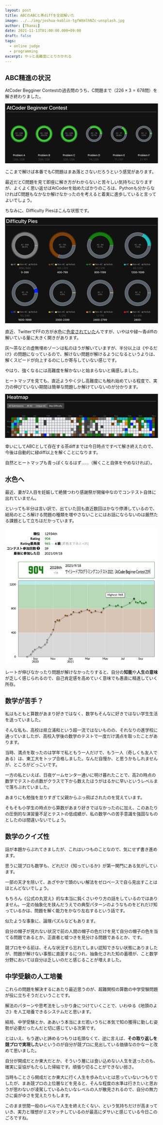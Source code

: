 ```yaml
---
layout: post
title: ABCのABCと茶diffを全部解いた
image: ../../img/joshua-koblin-tgfWXmlhNZc-unsplash.jpg
author: [Thanai]
date: 2021-11-13T01:00:00.000+09:00
draft: false
tags:
  - online judge
  - programming
excerpt: やっと高難度にとりかかれる
---
```


## ABC精進の状況

AtCoder Begginer Contestの過去問のうち、C問題まで（$226\times3=678$問）を解き終わりました。

![img](../../img/2021/11/atcoder-pie-charts.jpg)

ここまで解けば本番でもC問題はまあ落とさないだろうという感覚があります。

最近だとC問題を見て即座に解き方がわからないと苦々しい気持ちになりますが、よくよく思い返せばAtCoderを始めたばかりのころは、Pythonも分からなければC問題もなかなか解けなかったのを考えると着実に進歩していると言ってよいでしょう。

ちなみに、Difficulty Piesはこんな状態です。

![img](../../img/2021/11/difficulty-pies.jpg)

直近、TwitterでFFの方が水色に[色変されていた][1]んですが、いやはや緑〜青diffの解いている量に大きく開きがあります。

[1]: https://bit-kyopro.hatenablog.com/entry/2021/11/10/202718

灰〜茶などの虚無埋めゾーンは私のほうが解いていますが、半分以上は《やるだけ》の問題になっているので、解けない問題が解けるようになるというよりは、解くスピードが向上するのにしか寄与していない感じです。

やはり、強くなるには高難度を解かないと始まらないと痛感しました。

ヒートマップを見ても、直近ようやく少し高難度にも触れ始めている程度で、実力の伸びていない期間は簡単な問題しか解けていないのが分かります。

![img](../../img/2021/11/heatmap.jpg)

幸いにしてABCとして存在する茶diffまでは今日時点ですべて解き終えたので、今後は自動的に緑diff以上を解くことになります。

自然とヒートマップも青っぽくなるはず……（解くこと自体をやめなければ）。

## 水色へ

最近、妻が2人目を妊娠して絶賛つわり感謝祭が開催中なのでコンテスト自体に出れていません。

といっても半分は言い訳で、出ていた回も直近数回はかなり停滞しているので、結局のところ解ける問題の種類を増やさないことにはお話にならないのは厳然たる課題として立ちはだかっています。

![img](../../img/2021/11/rating-graph.jpg)

レートが伸びなかったり問題が解けなかったりすると、自分の**知能**や**人生の意味**が乏しく感じられるので、自己肯定感を高めていく意味でも愚直に精進していく所存。

## 数学が苦手？

私はもともと算数があまり好きではなく、数学もそんなに好きではない学生生活を送っていました。

そんな私も、高校は県立浦和という超一流ではないものの、それなりの進学校に通っていましたが、高校入学後の数学のテストで一度だけ満点を取ったことがあります。

当時、満点を取ったのは学年で私ともう一人だけで、もう一人（奇しくも友人である）は、東工大をトップ合格しました。なんだ自慢か、と思うかもしれませんが、ところがどっこいです。

一方の私といえば、日夜ゲームセンター通いに明け暮れたことで、高2の時点の数学でテストの点数がクラスで下から数えたほうがはるかに早いというレベルまで落ちぶれていました。

あまりにも勉強を怠りすぎて父親からぶっ飛ばされたのを覚えています。

そもそも小学生の時点から算数があまり好きではなかったのに加え、このあたりの圧倒的な演習量不足とテストの低成績が、私の数学への苦手意識を強固なものとしたのは間違いないでしょう。

## 数学のクイズ性

話が本題からぶれてきましたが、これはいつものことなので、気にせず書き進めます。

思うに競プロも数学も、どれだけ《知っているか》が第一関門にある気がしています。

一部の天才を除いて、あざやかで頭のいい解法をゼロベースで自ら見出すことはほとんどないでしょう。

もちろん《公式の丸覚え》的な本当に鈍くさいやり方の話をしているのではありません。一定の抽象化を挟んだうえでの典型パターンのようなものをどれだけ知っているかは、問題を解く能力をかなり左右するという話です。

似たような事象に、論理パズルなどもあります。

自分の帽子が見れない状況で前の人間の帽子の色だけを見て自分の帽子の色を当てる問題であるとか、正直者と嘘つきを見分ける問題であるとか、です。

競プロをやる前は、そんな状況すら忘れてしまい認知できない状態にありましたが、問題が解けない事態に直面するにつれ、抽象化された知の蓄積が、こと数学分野においては自分は乏しいのだと感じることが増えました。

## 中学受験の人工培養

これらの問題を解決するにあたり最近思うのが、超難関校の算数の中学受験問題が役に立ちそうだということです。

解法のパターンや思考法をしっかり身につけていくことで、いわゆる《地頭のよさ》を人工培養できるシステムだと思います。

結局、中学受験とか、ああいう本当にまだ若いうちに本気で知の獲得に勤しむ姿勢が必要だったんだと切に感じている次第です。

とはいえ、もう遅いと諦めるつもりは毛頭なくて、逆に言えば、**その取り返しを競プロで実現したい**というのが自分が競プロに見出している価値なのかなーと改めて思いました。

自分が開成だとか東大だとか、そういう層には食い込めない人生を送ったのも、確実に妥協がもたらした帰結です。頑張り切ることができない弱さ。

当時もことさら開成だとか東大に行く人生を歩みたいとは思っていないつもりでしたが、まあ競プロの上位層などを見ると、そんな程度の水準は行きたいと思おうが思わないが凌駕しているみたいなレベルの人が散見されるので、自分の無力さに歯がゆさを覚えたりもします。

このまま世間一般のレベルで人生を終えたくない、という気持ちだけが高まっていき、実力と理想がミスマッチしているのが最高にダサいと感じている今日このごろですね。

